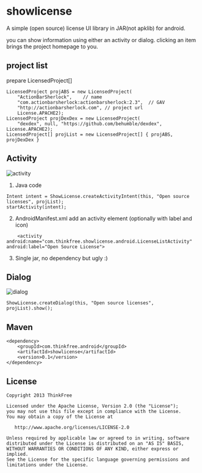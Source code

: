 showlicense
===========

A simple (open source) license UI library in JAR(not apklib) for android.

you can show information using either an activity or dialog. clicking an item brings the project homepage to you.

project list
------------

prepare LicensedProject[]
```
LicensedProject projABS = new LicensedProject(
    "ActionBarSherlock",    // name
    "com.actionbarsherlock:actionbarsherlock:2.3",  // GAV
    "http://actionbarsherlock.com", // project url
    License.APACHE2);
LicensedProject projDexDex = new LicensedProject(
    "dexdex", null, "https://github.com/behumble/dexdex", License.APACHE2);
LicensedProject[] projList = new LicensedProject[] { projABS, projDexDex }
```

Activity
--------
![activity](https://lh5.googleusercontent.com/-whdGSM8JIpw/UaIJjWia2NI/AAAAAAAA73s/zF4-DlHXX1c/w385-h642-no/activity.png)

1. Java code
```
Intent intent = ShowLicense.createActivityIntent(this, "Open source licenses", projList);
startActivity(intent);
```

2. AndroidManifest.xml
add an activity element (optionally with label and icon)
```
    <activity android:name="com.thinkfree.showlicense.android.LicenseListActivity" android:label="Open Source License">
```

3. Single jar, no dependency but ugly :)

Dialog
------
![dialog](https://lh5.googleusercontent.com/-90Sn9w_usk4/UaIJjXy-RaI/AAAAAAAA73o/jcp_mKJL5_8/w385-h642-no/dialog.png)
```
ShowLicense.createDialog(this, "Open source licenses", projList).show();
```

Maven
-----
```
<dependency>
    <groupId>com.thinkfree.android</groupId>
    <artifactId>showlicense</artifactId>
    <version>0.1</version>
</dependency>
```

License
-------
    Copyright 2013 ThinkFree

    Licensed under the Apache License, Version 2.0 (the "License");
    you may not use this file except in compliance with the License.
    You may obtain a copy of the License at

       http://www.apache.org/licenses/LICENSE-2.0

    Unless required by applicable law or agreed to in writing, software
    distributed under the License is distributed on an "AS IS" BASIS,
    WITHOUT WARRANTIES OR CONDITIONS OF ANY KIND, either express or implied.
    See the License for the specific language governing permissions and
    limitations under the License.
